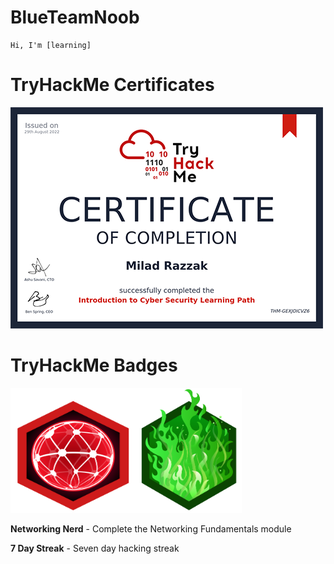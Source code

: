 # BlueTeamNoob

````
Hi, I'm [learning]
````

# TryHackMe Certificates
<img src="https://github.com/MiloRaz92/BlueTeamNoob/blob/main/Intro%20to%20Cyber%20Security%20Certificate%20resized.png?raw=true">


# TryHackMe Badges

<img src="https://raw.githubusercontent.com/MiloRaz92/BlueTeamNoob/51d3ac69393ec83810e4925b5ff4846f11d7353b/networkfundamentals.svg" width="200" height="200"><img src="https://raw.githubusercontent.com/MiloRaz92/BlueTeamNoob/f4ac30573beb341136f390f6caceb82bf1a15ebd/7%20day%20streak.svg" with="200" height="200">

<b>Networking Nerd</b> - Complete the Networking Fundamentals module

<b>7 Day Streak</b> - Seven day hacking streak
